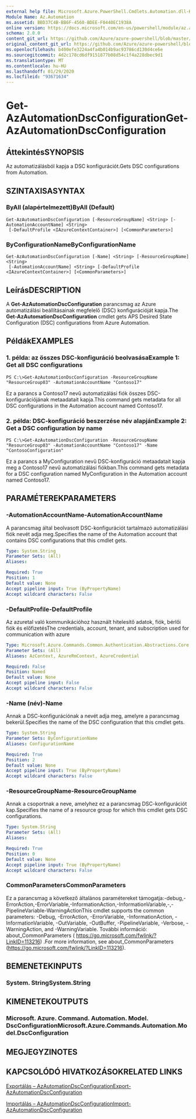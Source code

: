 ```yaml
---
external help file: Microsoft.Azure.PowerShell.Cmdlets.Automation.dll-Help.xml
Module Name: Az.Automation
ms.assetid: BBD37C4B-BB6F-4560-BDEE-F0440EC1938A
online version: https://docs.microsoft.com/en-us/powershell/module/az.automation/get-azautomationdscconfiguration
schema: 2.0.0
content_git_url: https://github.com/Azure/azure-powershell/blob/master/src/Automation/Automation/help/Get-AzAutomationDscConfiguration.md
original_content_git_url: https://github.com/Azure/azure-powershell/blob/master/src/Automation/Automation/help/Get-AzAutomationDscConfiguration.md
ms.openlocfilehash: b400efe3224a4fa4b014b9ac93786cd130d4ce6e
ms.sourcegitcommit: 4d2c178cd6df9151877b08d54c1f4a228dbec9d1
ms.translationtype: MT
ms.contentlocale: hu-HU
ms.lasthandoff: 01/29/2020
ms.locfileid: "93671634"
---
```

# <span data-ttu-id="9b12e-101">Get-AzAutomationDscConfiguration</span><span class="sxs-lookup"><span data-stu-id="9b12e-101">Get-AzAutomationDscConfiguration</span></span>

## <span data-ttu-id="9b12e-102">Áttekintés</span><span class="sxs-lookup"><span data-stu-id="9b12e-102">SYNOPSIS</span></span>
<span data-ttu-id="9b12e-103">Az automatizálásból kapja a DSC konfigurációt.</span><span class="sxs-lookup"><span data-stu-id="9b12e-103">Gets DSC configurations from Automation.</span></span>

## <span data-ttu-id="9b12e-104">SZINTAXISA</span><span class="sxs-lookup"><span data-stu-id="9b12e-104">SYNTAX</span></span>

### <span data-ttu-id="9b12e-105">ByAll (alapértelmezett)</span><span class="sxs-lookup"><span data-stu-id="9b12e-105">ByAll (Default)</span></span>
```
Get-AzAutomationDscConfiguration [-ResourceGroupName] <String> [-AutomationAccountName] <String>
 [-DefaultProfile <IAzureContextContainer>] [<CommonParameters>]
```

### <span data-ttu-id="9b12e-106">ByConfigurationName</span><span class="sxs-lookup"><span data-stu-id="9b12e-106">ByConfigurationName</span></span>
```
Get-AzAutomationDscConfiguration [-Name] <String> [-ResourceGroupName] <String>
 [-AutomationAccountName] <String> [-DefaultProfile <IAzureContextContainer>] [<CommonParameters>]
```

## <span data-ttu-id="9b12e-107">Leírás</span><span class="sxs-lookup"><span data-stu-id="9b12e-107">DESCRIPTION</span></span>
<span data-ttu-id="9b12e-108">A **Get-AzAutomationDscConfiguration** parancsmag az Azure automatizálási beállításainak megfelelő (DSC) konfigurációját kapja.</span><span class="sxs-lookup"><span data-stu-id="9b12e-108">The **Get-AzAutomationDscConfiguration** cmdlet gets APS Desired State Configuration (DSC) configurations from Azure Automation.</span></span>

## <span data-ttu-id="9b12e-109">Példák</span><span class="sxs-lookup"><span data-stu-id="9b12e-109">EXAMPLES</span></span>

### <span data-ttu-id="9b12e-110">1. példa: az összes DSC-konfiguráció beolvasása</span><span class="sxs-lookup"><span data-stu-id="9b12e-110">Example 1: Get all DSC configurations</span></span>
```
PS C:\>Get-AzAutomationDscConfiguration -ResourceGroupName "ResourceGroup03" -AutomationAccountName "Contoso17"
```

<span data-ttu-id="9b12e-111">Ez a parancs a Contoso17 nevű automatizálási fiók összes DSC-konfigurációjának metaadatait kapja.</span><span class="sxs-lookup"><span data-stu-id="9b12e-111">This command gets metadata for all DSC configurations in the Automation account named Contoso17.</span></span>

### <span data-ttu-id="9b12e-112">2. példa: DSC-konfiguráció beszerzése név alapján</span><span class="sxs-lookup"><span data-stu-id="9b12e-112">Example 2: Get a DSC configuration by name</span></span>
```
PS C:\>Get-AzAutomationDscConfiguration -ResourceGroupName "ResourceGroup03" -AutomationAccountName "Contoso17" -Name "ContosoConfiguration"
```

<span data-ttu-id="9b12e-113">Ez a parancs a MyConfiguration nevű DSC-konfiguráció metaadatait kapja meg a Contoso17 nevű automatizálási fiókban.</span><span class="sxs-lookup"><span data-stu-id="9b12e-113">This command gets metadata for a DSC configuration named MyConfiguration in the Automation account named Contoso17.</span></span>

## <span data-ttu-id="9b12e-114">PARAMÉTEREK</span><span class="sxs-lookup"><span data-stu-id="9b12e-114">PARAMETERS</span></span>

### <span data-ttu-id="9b12e-115">-AutomationAccountName</span><span class="sxs-lookup"><span data-stu-id="9b12e-115">-AutomationAccountName</span></span>
<span data-ttu-id="9b12e-116">A parancsmag által beolvasott DSC-konfigurációt tartalmazó automatizálási fiók nevét adja meg.</span><span class="sxs-lookup"><span data-stu-id="9b12e-116">Specifies the name of the Automation account that contains DSC configurations that this cmdlet gets.</span></span>

```yaml
Type: System.String
Parameter Sets: (All)
Aliases:

Required: True
Position: 1
Default value: None
Accept pipeline input: True (ByPropertyName)
Accept wildcard characters: False
```

### <span data-ttu-id="9b12e-117">-DefaultProfile</span><span class="sxs-lookup"><span data-stu-id="9b12e-117">-DefaultProfile</span></span>
<span data-ttu-id="9b12e-118">Az azuretal való kommunikációhoz használt hitelesítő adatok, fiók, bérlői fiók és előfizetés</span><span class="sxs-lookup"><span data-stu-id="9b12e-118">The credentials, account, tenant, and subscription used for communication with azure</span></span>

```yaml
Type: Microsoft.Azure.Commands.Common.Authentication.Abstractions.Core.IAzureContextContainer
Parameter Sets: (All)
Aliases: AzContext, AzureRmContext, AzureCredential

Required: False
Position: Named
Default value: None
Accept pipeline input: False
Accept wildcard characters: False
```

### <span data-ttu-id="9b12e-119">-Name (név)</span><span class="sxs-lookup"><span data-stu-id="9b12e-119">-Name</span></span>
<span data-ttu-id="9b12e-120">Annak a DSC-konfigurációnak a nevét adja meg, amelyre a parancsmag bekerül.</span><span class="sxs-lookup"><span data-stu-id="9b12e-120">Specifies the name of the DSC configuration that this cmdlet gets.</span></span>

```yaml
Type: System.String
Parameter Sets: ByConfigurationName
Aliases: ConfigurationName

Required: True
Position: 2
Default value: None
Accept pipeline input: True (ByPropertyName)
Accept wildcard characters: False
```

### <span data-ttu-id="9b12e-121">-ResourceGroupName</span><span class="sxs-lookup"><span data-stu-id="9b12e-121">-ResourceGroupName</span></span>
<span data-ttu-id="9b12e-122">Annak a csoportnak a neve, amelyhez ez a parancsmag DSC-konfigurációt kap.</span><span class="sxs-lookup"><span data-stu-id="9b12e-122">Specifies the name of a resource group for which this cmdlet gets DSC configurations.</span></span>

```yaml
Type: System.String
Parameter Sets: (All)
Aliases:

Required: True
Position: 0
Default value: None
Accept pipeline input: True (ByPropertyName)
Accept wildcard characters: False
```

### <span data-ttu-id="9b12e-123">CommonParameters</span><span class="sxs-lookup"><span data-stu-id="9b12e-123">CommonParameters</span></span>
<span data-ttu-id="9b12e-124">Ez a parancsmag a következő általános paramétereket támogatja:-debug,-ErrorAction,-ErrorVariable,-InformationAction,-InformationVariable,-,-PipelineVariable-WarningAction</span><span class="sxs-lookup"><span data-stu-id="9b12e-124">This cmdlet supports the common parameters: -Debug, -ErrorAction, -ErrorVariable, -InformationAction, -InformationVariable, -OutVariable, -OutBuffer, -PipelineVariable, -Verbose, -WarningAction, and -WarningVariable.</span></span> <span data-ttu-id="9b12e-125">További információ: about_CommonParameters ( https://go.microsoft.com/fwlink/?LinkID=113216) .</span><span class="sxs-lookup"><span data-stu-id="9b12e-125">For more information, see about_CommonParameters (https://go.microsoft.com/fwlink/?LinkID=113216).</span></span>

## <span data-ttu-id="9b12e-126">BEMENETEK</span><span class="sxs-lookup"><span data-stu-id="9b12e-126">INPUTS</span></span>

### <span data-ttu-id="9b12e-127">System. String</span><span class="sxs-lookup"><span data-stu-id="9b12e-127">System.String</span></span>

## <span data-ttu-id="9b12e-128">KIMENETEK</span><span class="sxs-lookup"><span data-stu-id="9b12e-128">OUTPUTS</span></span>

### <span data-ttu-id="9b12e-129">Microsoft. Azure. Command. Automation. Model. DscConfiguration</span><span class="sxs-lookup"><span data-stu-id="9b12e-129">Microsoft.Azure.Commands.Automation.Model.DscConfiguration</span></span>

## <span data-ttu-id="9b12e-130">MEGJEGYZI</span><span class="sxs-lookup"><span data-stu-id="9b12e-130">NOTES</span></span>

## <span data-ttu-id="9b12e-131">KAPCSOLÓDÓ HIVATKOZÁSOK</span><span class="sxs-lookup"><span data-stu-id="9b12e-131">RELATED LINKS</span></span>

[<span data-ttu-id="9b12e-132">Exportálás – AzAutomationDscConfiguration</span><span class="sxs-lookup"><span data-stu-id="9b12e-132">Export-AzAutomationDscConfiguration</span></span>](./Export-AzAutomationDscConfiguration.md)

[<span data-ttu-id="9b12e-133">Importálás – AzAutomationDscConfiguration</span><span class="sxs-lookup"><span data-stu-id="9b12e-133">Import-AzAutomationDscConfiguration</span></span>](./Import-AzAutomationDscConfiguration.md)


